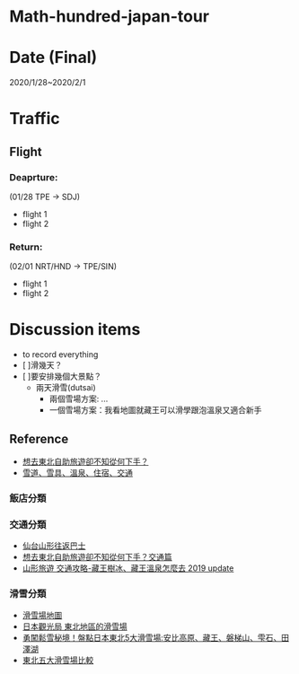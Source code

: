 Math-hundred-japan-tour
=====
# Date (Final)
2020/1/28~2020/2/1

# Traffic
## Flight
### Deaprture:
(01/28 TPE -> SDJ)
- flight 1
- flight 2

### Return:
(02/01 NRT/HND -> TPE/SIN)
- flight 1
- flight 2

# Discussion items
- to record everything
- [ ]滑幾天？
- [ ]要安排幾個大景點？
  - 兩天滑雪(dutsai)
    - 兩個雪場方案: ...
    - 一個雪場方案：我看地圖就藏王可以滑學跟泡溫泉又適合新手



## Reference
- [想去東北自助旅遊卻不知從何下手？](http://tohoku.letsgojp.com/archives/19063)
- [雪道、雪具、溫泉、住宿、交通](https://hiromishi.com/2018/12/zao.html)
### 飯店分類

### 交通分類
- [仙台山形往返巴士](https://nancyik2001.pixnet.net/blog/post/226658525)
- [想去東北自助旅遊卻不知從何下手？交通篇](http://tohoku.letsgojp.com/archives/19234/)
- [山形旅遊 交通攻略-藏王樹冰、藏王溫泉怎麼去 2019 update](https://www.travalearth.com/post-30705298/)
### 滑雪分類
- [滑雪場地圖](http://www.zao-ski.or.jp/wp-content/uploads/2016/10/2018Map.pdf)
- [日本觀光局 東北地區的滑雪場](https://www.welcome2japan.tw/attractions/rest/ski/tohoku.html)
- [勇闖鬆雪秘境！盤點日本東北5大滑雪場:安比高原、藏王、磐梯山、雫石、田澤湖](https://solomo.xinmedia.com/ski/109138-japan)
- [東北五大滑雪場比較](https://spiceup.io/sendai_ski)
